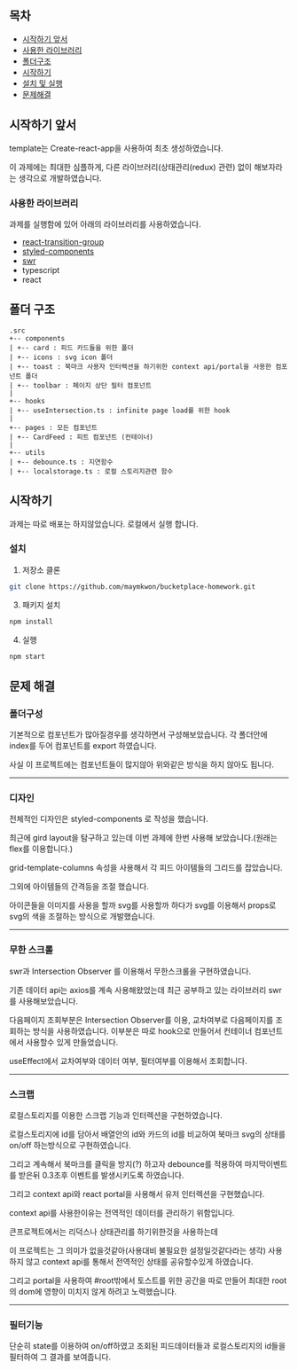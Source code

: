 ## 목차

* [시작하기 앞서](#summary)
* [사용한 라이브러리](#use-lib)
* [폴더구조](#structure)
* [시작하기](#start)
* [설치 및 실행](#install)
* [문제해결](#solution)



## 시작하기 앞서 <a name="summary"></a>
template는 Create-react-app을 사용하여 최초 생성하였습니다.

이 과제에는 최대한 심플하게, 다른 라이브러리(상태관리(redux) 관련) 없이 해보자라는 생각으로 개발하였습니다.



### 사용한 라이브러리 <a name="use-lib"></a>
과제를 실행함에 있어 아래의 라이브러리를 사용하였습니다.

* [react-transition-group](https://reactcommunity.org/react-transition-group/)
* [styled-components](https://styled-components.com/)
* [swr](https://swr.vercel.app/)
* typescript
* react

## 폴더 구조 <a name="structure"></a>

```
.src
+-- components
| +-- card : 피드 카드들을 위한 폴더
| +-- icons : svg icon 폴더
| +-- toast : 북마크 사용자 인터렉션을 하기위한 context api/portal을 사용한 컴포넌트 폴더
| +-- toolbar : 페이지 상단 필터 컴포넌트
|
+-- hooks
| +-- useIntersection.ts : infinite page load를 위한 hook
|
+-- pages : 모든 컴포넌트
| +-- CardFeed : 피트 컴포넌트 (컨테이너)
|
+-- utils
| +-- debounce.ts : 지연함수
| +-- localstorage.ts : 로컬 스토리지관련 함수

```


## 시작하기 <a name="start"></a>

과제는 따로 배포는 하지않았습니다.
로컬에서 실행 합니다.


### 설치 <a name="install"></a>

1. 저장소 클론
```sh
git clone https://github.com/maymkwon/bucketplace-homework.git
```
3. 패키지 설치
```sh
npm install
```
4. 실행
```sh
npm start
```


## 문제 해결 <a name="solution"></a>

### 폴더구성

기본적으로 컴포넌트가 많아질경우를 생각하면서 구성해보았습니다.
각 폴더안에 index를 두어 컴포넌트를 export 하였습니다.

사실 이 프로젝트에는 컴포넌트들이 많지않아 위와같은 방식을 하지 않아도 됩니다.

***

### 디자인

전체적인 디자인은 styled-components 로 작성을 했습니다.

최근에 gird layout을 탐구하고 있는데 이번 과제에 한번 사용해 보았습니다.(원래는 flex를 이용합니다.)

grid-template-columns 속성을 사용해서 각 피드 아이템들의 그리드를 잡았습니다.

그외에 아이템들의 간격등을 조절 했습니다.

아이콘들을 이미지를 사용을 할까 svg를 사용할까 하다가 svg를 이용해서 props로 svg의 색을 조절하는 방식으로 개발했습니다.

***

### 무한 스크롤

swr과 Intersection Observer 를 이용해서 무한스크롤을 구현하였습니다.

기존 데이터 api는 axios를 계속 사용해왔었는데 최근 공부하고 있는 라이브러리 swr를 사용해보았습니다.

다음페이지 조회부분은 Intersection Observer를 이용, 교차여부로 다음페이지를 조회하는 방식을 사용하였습니다.
이부분은 따로 hook으로 만들어서 컨테이너 컴포넌트에서 사용할수 있게 만들었습니다.

useEffect에서 교차여부와 데이터 여부, 필터여부를 이용해서 조회합니다.

***


### 스크랩

로컬스토리지를 이용한 스크랩 기능과 인터렉션을 구현하였습니다.

로컬스토리지에 id를 담아서 배열안의 id와 카드의 id를 비교하여 북마크 svg의 상태를 on/off 하는방식으로 구현하였습니다.

그리고 계속해서 북마크를 클릭을 방지(?) 하고자 debounce를 적용하여 마지막이벤트를 받은뒤 0.3초후 이벤트를 발생시키도록 하였습니다.

그리고 context api와 react portal을 사용해서 유저 인터렉션을 구현했습니다.

context api를 사용한이유는 전역적인 데이터를 관리하기 위함입니다.

큰프로젝트에서는 리덕스나 상태관리를 하기위한것을 사용하는데 

이 프로젝트는 그 의미가 없을것같아(사용대비 불필요한 설정일것같다라는 생각) 사용하지 않고 context api를 통해서 전역적인 상태를 공유할수있게 하였습니다.

그리고 portal을 사용하여 #root밖에서 토스트를 위한 공간을 따로 만들어 최대한 root의 dom에 영향이 미치지 않게 하려고 노력했습니다.


***


### 필터기능

단순히 state를 이용하여 on/off하였고 조회된 피드데이터들과 로컬스토리지의 id들을 필터하여 그 결과를 보여줍니다.


